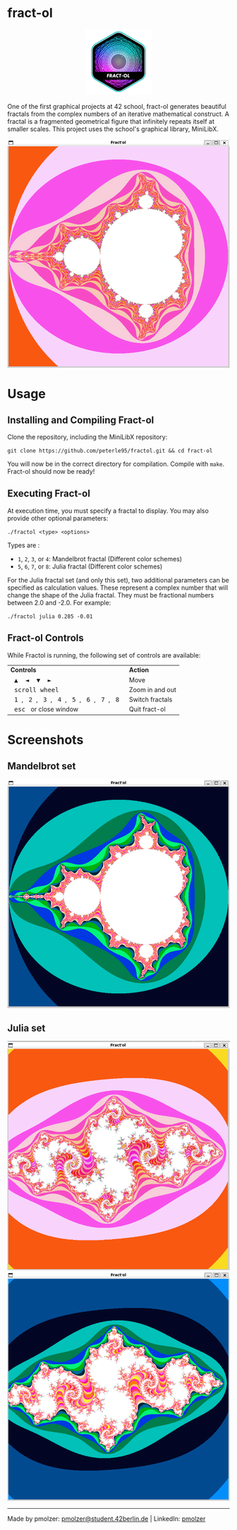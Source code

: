 # fract-ol

<p align="center">
  <img src="https://github.com/mcombeau/mcombeau/blob/main/42_badges/fract-ole.png" alt="Fract'ol fract-ol 42 project badge"/>
</p>

One of the first graphical projects at 42 school, fract-ol generates beautiful fractals from the complex numbers of an iterative mathematical construct. A fractal is a fragmented geometrical figure that infinitely repeats itself at smaller scales. This project uses the school's graphical library, MiniLibX.

![Fract-ol orange and yellow striped Mandelbrot](https://github.com/peterle95/fractol/blob/main/screenshots/Mandelbrot%201.png)

# Usage

## Installing and Compiling Fract-ol

Clone the repository, including the MiniLibX repository:
```shell
git clone https://github.com/peterle95/fractol.git && cd fract-ol
```

You will now be in the correct directory for compilation. Compile with `make`. Fract-ol should now be ready!

## Executing Fract-ol

At execution time, you must specify a fractal to display. You may also provide other optional parameters:

```shell
./fractol <type> <options>
```

Types are :
* ```1```, ```2```, ```3```, or ```4```: Mandelbrot fractal (Different color schemes)
* ```5```, ```6```, ```7```, or ```8```: Julia fractal (Different color schemes)


For the Julia fractal set (and only this set), two additional parameters can be specified as calculation values. These represent a complex number that will change the shape of the Julia fractal. They must be fractional numbers between 2.0 and -2.0. For example:

```shell
./fractol julia 0.285 -0.01
```

## Fract-ol Controls

While Fractol is running, the following set of controls are available:

<table>
  <tr><td><strong>Controls</strong></td><td><strong>Action</strong></td></tr>
  <tr><td><kbd>&nbsp;▲&nbsp;</kbd><kbd>&nbsp;◄&nbsp;</kbd><kbd>&nbsp;▼&nbsp;</kbd><kbd>&nbsp;►&nbsp;</kbd></td><td>Move</td></tr>
  <tr><td><kbd>&nbsp;scroll wheel&nbsp;</kbd></td><td>Zoom in and out</td></tr>
  <tr><td><kbd>&nbsp;1&nbsp;</kbd>, <kbd>&nbsp;2&nbsp;</kbd>, <kbd>&nbsp;3&nbsp;</kbd>, <kbd>&nbsp;4&nbsp;</kbd>, <kbd>&nbsp;5&nbsp;</kbd>, <kbd>&nbsp;6&nbsp;</kbd>, <kbd>&nbsp;7&nbsp;</kbd>, <kbd>&nbsp;8&nbsp;</kbd></td><td>Switch fractals</td></tr>
  <tr><td><kbd>&nbsp;esc&nbsp;</kbd> or close window</td><td>Quit fract-ol</td></tr>
</table>

# Screenshots

## Mandelbrot set

![Fract-ol black, blue and green striped Mandelbrot](https://github.com/peterle95/fractol/blob/main/screenshots/Mandelbrot%202.png)

## Julia set

![Fract-ol purple orange and yellow striped Julia](https://github.com/peterle95/fractol/blob/main/screenshots/Julia%201.png)
![Fract-ol black, blue and green striped Julia](https://github.com/peterle95/fractol/blob/main/screenshots/Julia%202.png)

---
Made by pmolzer: pmolzer@student.42berlin.de | LinkedIn: [pmolzer](https://www.linkedin.com/in/peter-moelzer//) 
